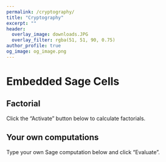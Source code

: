 ```yaml
---
permalink: /cryptography/
title: "Cryptography"
excerpt: ""
header:
  overlay_image: downloads.JPG
  overlay_filter: rgba(51, 51, 90, 0.75)
author_profile: true
og_image: og_image.png
---
```

<meta charset="utf-8">
<meta name="viewport" content="width=device-width">
<title>SageMathCell</title>
<script src="https://sagecell.sagemath.org/static/embedded_sagecell.js"></script>
<script>
// Make the div with id 'mycell' a Sage cell
sagecell.makeSagecell({inputLocation:  '#mycell',
					   template:       sagecell.templates.minimal,
					   evalButtonText: 'Activate'});
// Make *any* div with class 'compute' a Sage cell
sagecell.makeSagecell({inputLocation: 'div.compute',
					   evalButtonText: 'Evaluate'});
</script>

<h1>Embedded Sage Cells</h1>

<h2>Factorial</h2>
  Click the “Activate” button below to calculate factorials.
    <div id="mycell"><script type="text/x-sage">
@interact
def _(a=(1, 10)):
    print(factorial(a))
 </script>
</div>

<h2>Your own computations</h2>
  Type your own Sage computation below and click “Evaluate”.
    <div class="compute"><script type="text/x-sage">plot(sin(x), (x, 0, 2*pi))</script></div>
    <div class="compute"><script type="text/x-sage">
@interact
def f(n=(0,10)):
    print(2^n)
</script></div>